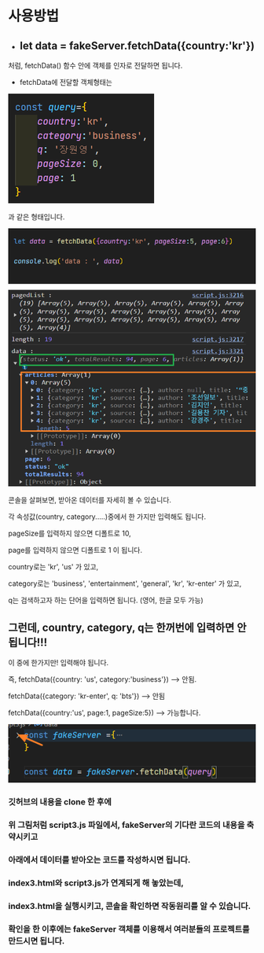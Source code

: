 # 사용방법
- ## let data = fakeServer.fetchData({country:'kr'})

처럼, fetchData() 함수 안에 객체를 인자로 전달하면 됩니다.



- fetchData에 전달할 객체형태는


![객체사용예](query.png)


과 같은 형태입니다.




![사용예](readme.png)


콘솔을 살펴보면, 받아온 데이터를 자세히 볼 수 있습니다.



각 속성값(country, category.....)중에서 한 가지만 입력해도 됩니다.

pageSize를 입력하지 않으면 디폴트로 10,

page를 입력하지 않으면 디폴트로 1 이 됩니다.


country로는 'kr', 'us' 가 있고,

category로는 'business', 'entertainment', 'general', 'kr', 
'kr-enter' 가 있고,

q는 검색하고자 하는 단어을 입력하면 됩니다. (영어, 한글 모두 가능) 



## 그런데, country, category, q는 한꺼번에 입력하면 안됩니다!!!

이 중에 한가지만! 입력해야 됩니다.

즉, fetchData({country: 'us', category:'business'}) --> 안됨.

fetchData({category: 'kr-enter', q: 'bts'}) --> 안됨



fetchData({country:'us', page:1, pageSize:5}) --> 가능합니다.






![사용법](readme2.png)

### 깃허브의 내용을 clone 한 후에

### 위 그림처럼 script3.js 파일에서, fakeServer의 기다란 코드의 내용을 축약시키고

### 아래에서 데이터를 받아오는 코드를 작성하시면 됩니다.

### index3.html와 script3.js가 연계되게 해 놓았는데,

### index3.html을 실행시키고, 콘솔을 확인하면 작동원리를 알 수 있습니다.

### 확인을 한 이후에는 fakeServer 객체를 이용해서 여러분들의 프로젝트를 만드시면 됩니다.